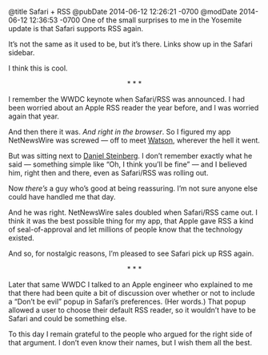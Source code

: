 @title Safari + RSS
@pubDate 2014-06-12 12:26:21 -0700
@modDate 2014-06-12 12:36:53 -0700
One of the small surprises to me in the Yosemite update is that Safari supports RSS again.

It’s not the same as it used to be, but it’s there. Links show up in the Safari sidebar.

I think this is cool.

<p style="text-align:center">* * *</p>

I remember the WWDC keynote when Safari/RSS was announced. I had been worried about an Apple RSS reader the year before, and I was worried again that year.

And then there it was. <em>And right in the browser</em>. So I figured my app NetNewsWire was screwed — off to meet [Watson](http://en.wikipedia.org/wiki/Karelia_Watson), wherever the hell it went.

But was sitting next to [Daniel Steinberg](https://twitter.com/dimsumthinking). I don’t remember exactly what he said — something simple like “Oh, I think you’ll be fine” — and I believed him, right then and there, even as Safari/RSS was rolling out.

Now *there’s* a guy who’s good at being reassuring. I’m not sure anyone else could have handled me that day.

And he was right. NetNewsWire sales doubled when Safari/RSS came out. I think it was the best possible thing for my app, that Apple gave RSS a kind of seal-of-approval and let millions of people know that the technology existed.

And so, for nostalgic reasons, I’m pleased to see Safari pick up RSS again.

<p style="text-align:center">* * *</p>

Later that same WWDC I talked to an Apple engineer who explained to me that there had been quite a bit of discussion over whether or not to include a “Don’t be evil” popup in Safari’s preferences. (Her words.) That popup allowed a user to choose their default RSS reader, so it wouldn’t have to be Safari and could be something else.

To this day I remain grateful to the people who argued for the right side of that argument. I don’t even know their names, but I wish them all the best.
